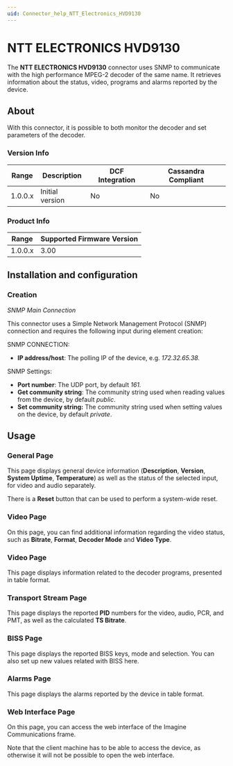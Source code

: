 ```yaml
---
uid: Connector_help_NTT_Electronics_HVD9130
---
```


# NTT ELECTRONICS HVD9130

The **NTT ELECTRONICS HVD9130** connector uses SNMP to communicate with the high performance MPEG-2 decoder of the same name. It retrieves information about the status, video, programs and alarms reported by the device.

## About

With this connector, it is possible to both monitor the decoder and set parameters of the decoder.

### Version Info

| **Range** | **Description** | **DCF Integration** | **Cassandra Compliant** |
|------------------|-----------------|---------------------|-------------------------|
| 1.0.0.x          | Initial version | No                  | No                      |

### Product Info

| Range | Supported Firmware Version |
|------------------|-----------------------------|
| 1.0.0.x          | 3.00                        |

## Installation and configuration

### Creation

*SNMP Main Connection*

This connector uses a Simple Network Management Protocol (SNMP) connection and requires the following input during element creation:

SNMP CONNECTION:

- **IP address/host**: The polling IP of the device, e.g. *172.32.65.38.*

SNMP Settings:

- **Port number**: The UDP port, by default *161.*
- **Get community string**: The community string used when reading values from the device, by default *public*.
- **Set community string:** The community string used when setting values on the device, by default *private*.

## Usage

### General Page

This page displays general device information (**Description**, **Version**, **System Uptime**, **Temperature**) as well as the status of the selected input, for video and audio separately.

There is a **Reset** button that can be used to perform a system-wide reset.

### Video Page

On this page, you can find additional information regarding the video status, such as **Bitrate**, **Format**, **Decoder Mode** and **Video Type**.

### Video Page

This page displays information related to the decoder programs, presented in table format.

### Transport Stream Page

This page displays the reported **PID** numbers for the video, audio, PCR, and PMT, as well as the calculated **TS Bitrate**.

### BISS Page

This page displays the reported BISS keys, mode and selection. You can also set up new values related with BISS here.

### Alarms Page

This page displays the alarms reported by the device in table format.

### Web Interface Page

On this page, you can access the web interface of the Imagine Communications frame.

Note that the client machine has to be able to access the device, as otherwise it will not be possible to open the web interface.
